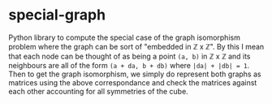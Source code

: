 # special-graph
Python library to compute the special case of the graph isomorphism problem where the graph can be 
sort of "embedded in ℤ x ℤ". By this I mean that each node can be thought of as being a point `(a, b)` in ℤ x ℤ
and its neighbours are all of the form `(a + da, b + db)` where `|da| + |db| = 1`. Then to get the graph 
isomorphism, we simply do represent both graphs as matrices using the above correspondance and 
check the matrices against each other accounting for all symmetries of the cube.
